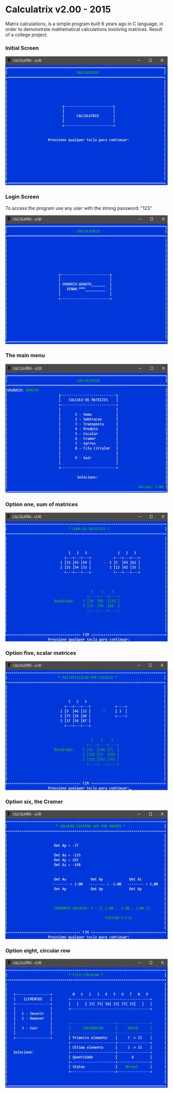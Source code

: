 # Calculatrix v2.00 - 2015

Matrix calculations, is a simple program built 6 years ago in C language, in order to demonstrate mathematical calculations involving matrices.
Result of a college project.

<h3 align="left">Initial Screen</h3>
<p align="left">
	<img width="600" height="400" src="https://github.com/ads-silva/calculatrix/blob/master/screenshots/initial.png"/>
<p>
<h3 align="left">Login Screen</h3>
<p>To access the program use any user with the strong password: "123"</p>
<p align="left">
	<img width="600" height="400" src="https://github.com/ads-silva/calculatrix/blob/master/screenshots/login.png"/>
<p>
<h3 align="left">The main menu</h3>
<p align="left">
	<img width="600" height="400" src="https://github.com/ads-silva/calculatrix/blob/master/screenshots/menu.png"/>
<p>
<h3 align="left">Option one, sum of matrices</h3>
<p align="left">
	<img width="600" height="400" src="https://github.com/ads-silva/calculatrix/blob/master/screenshots/sum.png"/>
<p>
<h3 align="left">Option five, scalar matrices</h3>
<p align="left">
	<img width="600" height="400" src="https://github.com/ads-silva/calculatrix/blob/master/screenshots/scalar.png"/>
<p>
<h3 align="left">Option six, the Cramer</h3>
<p align="left">
	<img width="600" height="400" src="https://github.com/ads-silva/calculatrix/blob/master/screenshots/cramer.png"/>
<p>
<h3 align="left">Option eight, circular row</h3>
<p align="left">
	<img width="600" height="400" src="https://github.com/ads-silva/calculatrix/blob/master/screenshots/circular-row.png"/>
<p>
